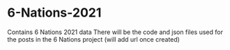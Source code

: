 # 6-Nations-2021
Contains 6 Nations 2021 data
There will be the code and json files used for the posts in the 6 Nations project (will add url once created)
